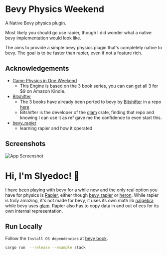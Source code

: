 
# Bevy Physics Weekend

A Native Bevy physics plugin.

Most likely you should go use rapier, though I did wonder what a native bevy implementation would look like.

The aims to provide a simple bevy physics plugin that's completely native to bevy. The goal is to be faster than rapier, even if not a feature rich.

## Acknowledgements

- [Game Physics in One Weekend](https://gamephysicsweekend.github.io/)
  - This Engine is based on the 3 book series, you can  can get all 3 for $9 on Amazon Kindle.
- [Bitshifter](https://github.com/bitshifter)
  - The 3 books have already been ported to bevy by [Bitshifter](https://github.com/bitshifter) in a repo [here](https://github.com/bitshifter/bevy-physics-weekend)
  - Bitshifter is the developer of the [glam](https://github.com/bitshifter/glam-rs) crate, finding that repo and knowing I can use it as ref gave me the confidence to even start this.
- [bevy_rapier](https://github.com/dimforge/bevy_rapier)
  - learning rapier and how it operated

## Screenshots

![App Screenshot](docs/images/screencapture-5000-balls.gif)

# Hi, I'm Slyedoc! 👋

I have [been](https://github.com/slyedoc) playing with bevy for a while now and the only real option you have for physics is [Rapier](https://github.com/dimforge/rapier), either though [bevy_rapier](https://github.com/dimforge/bevy_rapier) or [heron](https://github.com/jcornaz/heron).  While rapier is truly amazing, it's not made for bevy, it uses its own math lib [nalgebra](https://github.com/dimforge/nalgebra) while bevy uses [glam](https://github.com/bitshifter/glam-rs).  Rapier also has to copy data in and out of ecs for its own internal representation.


## Run Locally

Follow the `Install OS dependencies` at [bevy book](https://bevyengine.org/learn/book/getting-started/setup/).

```bash
cargo run  --release --example stack
```